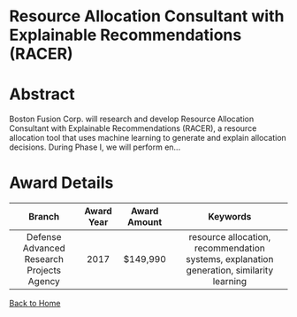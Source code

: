 
Resource Allocation Consultant with Explainable Recommendations (RACER)
=======================================================================

# Abstract


Boston Fusion Corp. will research and develop Resource Allocation Consultant with Explainable Recommendations (RACER), a resource allocation tool that uses machine learning to generate and explain allocation decisions.  During Phase I, we will perform en...  

# Award Details

|Branch|Award Year|Award Amount|Keywords|
| :---: | :---: | :---: | :---: |
|Defense Advanced Research Projects Agency|2017|$149,990|resource allocation, recommendation systems, explanation generation, similarity learning|
  
  


[Back to Home](https://github.com/chrischow/dod_sbir_awards/Reports/CC/#1195)